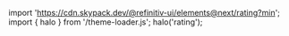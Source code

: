<!--
type: template
name: rating
-->

import 'https://cdn.skypack.dev/@refinitiv-ui/elements@next/rating?min';
import { halo } from '/theme-loader.js';
halo('rating');